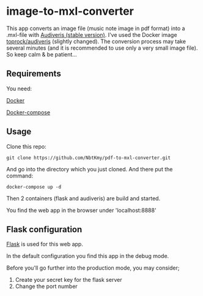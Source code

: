 # image-to-mxl-converter
This app converts an image file (music note image in pdf format) into a .mxl-file with [Audiveris (stable version)](https://github.com/Audiveris/audiveris). I've used the Docker image [toprock/audiveris](https://hub.docker.com/r/toprock/audiveris) (slightly changed). The conversion process may take several minutes (and it is recommended to use only a very small image file). So keep calm & be patient...


## Requirements

You need:

[Docker](https://docs.docker.com/)

[Docker-compose](https://docs.docker.com/compose/)

## Usage
Clone this repo:

```
git clone https://github.com/NbtKmy/pdf-to-mxl-converter.git
```

And go into the directory which you just cloned. 
And there put the command:

```
docker-compose up -d
```

Then 2 containers (flask and audiveris) are build and started.

You find the web app in the browser under 'localhost:8888'

## Flask configuration
[Flask](https://flask.palletsprojects.com/en/2.0.x/) is used for this web app. 

In the default configuration you find this app in the debug mode. 

Before you'll go further into the production mode, you may consider;
1. Create your secret key for the flask server
1. Change the port number


